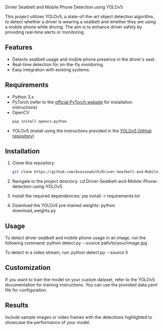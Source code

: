 Driver Seatbelt and Mobile Phone Detection using YOLOv5

This project utilizes YOLOv5, a state-of-the-art object detection algorithm, 
to detect whether a driver is wearing a seatbelt and whether they are using a mobile phone while driving. 
The aim is to enhance driver safety by providing real-time alerts or monitoring.

## Features
- Detects seatbelt usage and mobile phone presence in the driver's seat.
- Real-time detection for on-the-fly monitoring.
- Easy integration with existing systems.

## Requirements

- Python 3.x
- PyTorch (refer to the [official PyTorch website](https://pytorch.org/) for installation instructions)
- OpenCV
  ```bash
  pip install opencv-python
- YOLOv5 (install using the instructions provided in the [YOLOv5 GitHub repository](https://github.com/ultralytics/yolov5))

## Installation

1. Clone this repository:

   ```bash
   git clone https://github.com/bsaisoumith/Driver-Seatbelt-and-Mobile-Phone-detection-using-YOLOv5

2. Navigate to the project directory:
   cd Driver-Seatbelt-and-Mobile-Phone-detection-using-YOLOv5
   
4. Install the required dependencies:
   pip install -r requirements.txt

5. Download the YOLOv5 pre-trained weights:
   python download_weights.py

## Usage

To detect driver seatbelt and mobile phone usage in an image, run the following command:
python detect.py --source path/to/your/image.jpg

To detect in a video stream, run:
python detect.py --source 0

## Customization
If you want to train the model on your custom dataset, refer to the YOLOv5 documentation for training instructions.
You can use the provided data.yaml file for configuration.

## Results
Include sample images or video frames with the detections highlighted to showcase the performance of your model.
